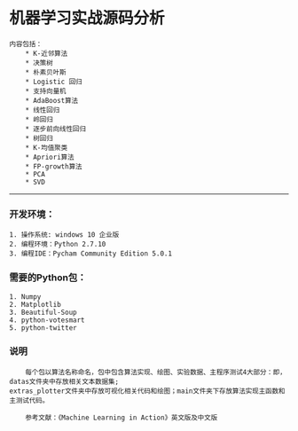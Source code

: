 
# 机器学习实战源码分析
    内容包括：
        * K-近邻算法
        * 决策树
        * 朴素贝叶斯
        * Logistic 回归
        * 支持向量机
        * AdaBoost算法
        * 线性回归
        * 岭回归
        * 逐步前向线性回归
        * 树回归
        * K-均值聚类
        * Apriori算法
        * FP-growth算法
        * PCA
        * SVD
***

### 开发环境：
    1. 操作系统: windows 10 企业版
    2. 编程环境：Python 2.7.10
    3. 编程IDE：Pycham Community Edition 5.0.1
    
### 需要的Python包：
    1. Numpy
    2. Matplotlib
    3. Beautiful-Soup
    4. python-votesmart
    5. python-twitter
    
### 说明
        每个包以算法名称命名，包中包含算法实现、绘图、实验数据、主程序测试4大部分：即，datas文件夹中存放相关文本数据集; 
    extras_plotter文件夹中存放可视化相关代码和绘图；main文件夹下存放算法实现主函数和主测试代码。
    
        参考文献：《Machine Learning in Action》英文版及中文版
